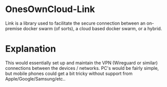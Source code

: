 # OnesOwnCloud-Link
Link is a library used to facilitate the secure connection between an on-premise docker swarm (of sorts), a cloud based docker swarm, or a hybrid.


# Explanation
This would essentially set up and maintain the VPN (Wireguard or similar) connections between the devices / networks. PC's would be fairly simple, but mobile phones could get a bit tricky without support from Apple/Google/Samsung/etc..
